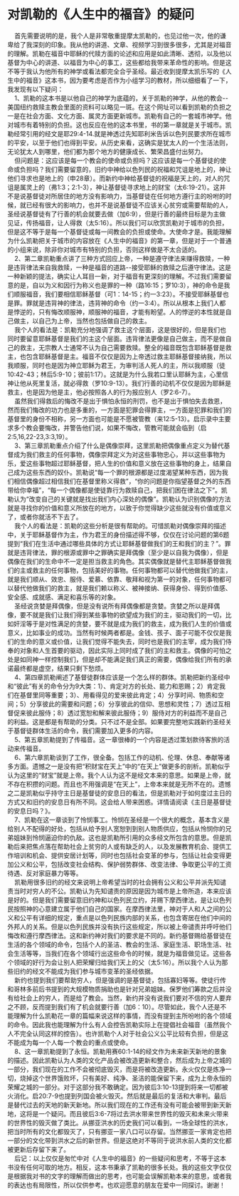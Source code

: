# 对凯勒的《人生中的福音》的疑问



<p>&nbsp; &nbsp; 首先需要说明的是，我个人是非常敬重提摩太凯勒的，也见过他一次，他的谦卑给了我深刻的印象。我从他的讲道、文章、视频学习到很多很多，尤其是对福音的理解。凯勒在福音中耶稣的代赎方面的论述和应用是如此清晰、透彻，以及他以基督为中心的讲道、以福音为中心的事工，这些都给我带来革命性的影响。但是这不等于我认为他所有的神学或看法都完全合乎圣经。最近收到提摩太凯乐写的《人生中的福音》这本书，因为要考虑是否作为小组学习的教材，所以细细看了一下，我发现有以下疑问：<br />
&nbsp; &nbsp; 1、凯勒的这本书是以他自己的神学为底蕴的，关于凯勒的神学，从他的教会--美国纽约救赎主教会里面的资料可以略见一斑。在这个网址可以看到凯勒的负担之一是在社会方面、文化方面、属灵方面更新城市。凯勒有自己的一套城市神学。他对城市有着特别的负担。这也反应在他的这本书里，书的第一章就是关于城市。凯勒经常引用的经文是耶29:4-14.就是神透过先知耶利米告诉以色列民要求所在城市的平安，以至于他们也得到平安。从历史来看，这确实是犹太人的一个生活法则，无论犹太人到哪里，他们都为那个地方的健康成长、繁荣昌盛付出努力。<br />
&nbsp; &nbsp; 但问题是：这应该是每一个教会的使命或负担吗？这应该是每一个基督徒的使命或负担吗？我们需要留意的，旧约中神给以色列民的祝福和咒诅是地上的，神让他们寻求也是地上的（申28章）。而新约中神给基督徒的祝福是天上的，对人的咒诅是属灵上的（弗1:3；2:1-3），神让基督徒寻求地上的财宝（太6:19-21）。这并不是说基督徒对所居住的地方没有影响力，当基督徒在任何地方遵行主的吩咐的时候，就已经有很大的影响力，也并不是说基督徒不应该关心贫穷或需要帮助的人，圣经说基督徒有了行善的机会就要去做（加6:9），但是行善的最终目标是为主做见证，传扬福音，让人得救（太5:16）。所以我们可以欣赏凯勒对于城市的负担，但是这不等于是每一个基督徒或每一间教会的负担或使命。大使命才是。我能理解为什么凯勒把关于城市的内容放在《人生中的福音》的第一章，但是对于一个普通的小组来说，除非你对城市有特别的负担，否则这样做是不太合适的。<br />
&nbsp; &nbsp; 2、第二章凯勒重点讲了三种方式回应上帝，一种是遵守律法来赚得救赎，一种是违背律法来自我救赎，一种是福音的道路--接受耶稣的救赎之后遵守律法。这是一种新颖的提法，确实让人耳目一新，对于福音有更深刻的理解。不过我们需要留意的是，自以为义和因行为称义也是罪的一种（路16:15；罗10:3），神的命令是我们顺服福音，我们要相信耶稣基督（可1：14-15；约一3:23）。不接受耶稣基督也是罪。罪就是违背神的律法，违背神的命令（约一3:4）。所以从根本上我们人都是悖逆的，只有悔改顺服神，顺服神的福音，才能有盼望。人的悖逆的本性就是自己做主，以自己为上帝，当然也包括做自己的救主。<br />
&nbsp; &nbsp; 我个人的看法是：凯勒充分地强调了救主这个层面，这是很好的，但是我们也同时要留意耶稣基督是我们的主这个层面。违背律法更像是自己做主，而不是做自己的救主，无宗教人士通常不认为自己需要救赎。整全的福音既包含耶稣基督是救主，也包含耶稣基督是主。福音不仅仅是因为上帝透过救主耶稣基督接纳我，所以我顺服，同时也是因为神立耶稣为君王，为审判活人死人的主，所以我顺服（徒10:42-43；林后5:9-10；彼前1:17）。这就是为什么我若口里认耶稣为主，心里信神让他从死里复活，就必得救（罗10:9-13）。我们行善的动机不仅仅是因为耶稣是救主，也是因为他是主，他必按照各人的行为报应别人（罗2:6-7）。<br />
&nbsp; &nbsp; 虽然我们得救后的悔改不是出于惧怕永恒的刑罚，也不是出于惧怕失去救恩，然而我们悔改的功力也是多重的，一方面是犯罪会得罪主，一方面是犯罪和我们的基督里的身份不相称，另一方面也可能是不愿被管教（来12:5-13）。启示录中主要求多个教会要悔改，并警告他们说，如果不悔改，管教可能就会临到（启2:5,16,22-23,3:3,19）。<br />
&nbsp; &nbsp; 3、第三章凯勒重点介绍了什么是偶像崇拜，这里凯勒把偶像重点定义为替代基督成为我们救主的任何事物，偶像崇拜定义为对这些事物忠心，并以这些事物为乐，爱这些事物超过耶稣基督，把人生的价值和意义放在这些事物的身上，结果自己成为这些东西的奴仆。凯勒说“每一个罪的根源都是过度渴望某种东西，因为我们相信偶像超过相信我们在基督里称义得救”，“你的问题是你指望基督之外的东西带给你幸福”，“每一个偶像都是使徒靠行为救赎自己，把我们困在律法之下”。凯勒认为“改变自己的关键就是找出我们内心深处的偶像”。凯勒认为识别偶像的方法就是寻找你的价值和意义所放在的地方，以致于你觉得缺少这些就没有价值或意义了，或者你就活不下去了。<br />
&nbsp; &nbsp; 我个人的看法是：凯勒的这些分析是很有帮助的。可惜凯勒对偶像崇拜的描述中，关于耶稣基督作为主，作为君王的身份描述得不够，仅仅在讨论问题的第6题提到“我们在生活中通过哪些具体的方式让耶稣基督做我们的王和我们的主？”。罪就是违背律法，罪的根源或罪中之罪确实是拜偶像（至少是以自我为偶像），但是偶像在我们的生命中不一定是担当救主的角色。其实偶像就是替代主耶稣基督做我们的主或救主的任何事物，包括美好的事物。任何事物都可以替代他做我们的主，就是我们顺从、效忠、服侍、爱慕、依靠、敬拜和视为第一的对象，任何事物都可以替代他做我们的救主，就是我们赖以称义、被神接纳、获得身份、得到价值感、安全感、成就感、满足和喜乐等的对象。<br />
&nbsp; &nbsp; 圣经说贪婪是拜偶像，但是没有说所有拜偶像都是贪婪。贪婪之所以是拜偶像，要不就是我们让我们得到某些事物的欲望成为我们的主，驱动我们的一切，比如奸淫等于是对性满足的贪婪，要不就是成为我们的救主，成为我们人生的价值或意义，比如事业的成功。当然有时候两者都是。金钱、孩子、面子可能不仅仅是我们的生命的意义或价值，让我们觉得不能失去，同时也是我们的主宰，成为我们侍奉的对象和人生首要的驱动，因此实际上同时成了我们的主和救主。偶像的可怕之处是如同神一样控制我们，但是却不能满足我们真正的需要，偶像给我们所有的承诺最终都是虚空，结果只剩下愁烦。<br />
&nbsp; &nbsp; 4、第四章凯勒阐述了基督徒群体应该是一个怎么样的群体。凯勒把新约圣经中和“彼此”有关的命令分为9大类：1）、肯定对方的长处、能力和恩赐；2）肯定我们在基督里同等重要；3）、用看得见的爱来彼此肯定；4）分享时间、物质和空间；5）分享彼此的需要和问题；6）分享彼此的信仰、思想和灵性；7）透过互相督促来彼此服侍；8）透过宽恕和解来彼此服侍；9）服侍对方的利益而不是自己的利益。这是都是有帮助的分类。只不过不是全部。如果要完整地实践新约圣经关于基督徒群体生活的命令，我们需要加入更多的内容。<br />
&nbsp; &nbsp; 5、第五章凯勒提到了传福音。这一章很棒的一个内容是透过策划款待客旅的活动来传福音。<br />
&nbsp; &nbsp; 6、第六章凯勒谈到了工作，很全备。包括工作的动机、伦理、休息、奉献等诸多方面。遗憾之一是没有把“积财宝在天上”中的“在天上”做更多的剖析。凯勒似乎认为这里的“财宝”就是上帝。我个人认为这不是经文本来的意思。如果是上帝，就不存在积攒的问题。而且也不用强调是“在天上”，上帝本来就是无所不在的。遗憾之二是凯勒似乎持守主日是基督徒的安息日的看法，但是凯勒对于如何度过主日的方式又和旧约的安息日有所不同。这会给人带来困惑。详情请阅读《主日是基督徒的安息日吗？》。<br />
&nbsp; &nbsp; 7、凯勒在这一章谈到了怜悯事工。怜悯在圣经是一个很大的概念，基本含义是给别人不配得的好处，包括从给予别人宽恕到到别人物质供应，包括从怜悯你的兄弟姐妹到怜悯逼迫你的仇敌。这也是凯勒所引用的众多经文所包含的意思。但是凯勒后来把焦点落在帮助社会上贫穷的人或有缺乏的人，以及发展教育机会、提供工作培训和机会、提供安居计划等，同时也包括社会变革的参与，包括让社会变得更加公义和公平，包括改变社会结构、保护弱势群体、改变法律、争取更公平的工资待遇、反对家庭暴力等等。<br />
&nbsp; &nbsp; 凯勒用很多旧约的经文来说明上帝希望当时的社会拥有公义和公平并派先知谴责当时对穷人的不公。凯勒认为先知谴责的原因是因为城市是上帝所造，本来应该是好的。但是我们需要留意旧约神和以色列民立约，并赐下摩西律法，是让以色列民按照神的心意建立属于他们自己的国家。在摩西律法里，神对于人和人之间的公义和公平有详细的规定，重点是以色列民族内部的关系，也包含寄居在他们中间的外邦人的关系。但是以色列民族并没有执行这些规定，所以被上帝谴责并呼吁他们悔改和遵行摩西律法。这和新约神对我们的要求是不同的。新约基督赐给基督徒在生活的各个领域的命令，包括个人的圣洁、教会的生活、家庭生活、职场生活、社会生活等等，当我们在各个领域行出这些命令的时候，就是为福音做见证。这些各个领域的好行为会让别人把荣耀归给我们天上的父（太5:16）。所以我个人认为那些旧约的经文不能成为我们参与城市变革的圣经依据。<br />
&nbsp; &nbsp; 新约也提到我们要帮助穷人，但是强调的是基督徒，包括寡妇等等。使徒行传和哥林多前后书提到的大规模物质捐助也是针对兄弟姐妹。保罗他们筹款之后并没有给社会上的穷人，而是给了教会。当然，新约并没有说我们要对不信的穷人要弃之不顾，反而提到我们有了机会就要行善（加6：10）。尽管如此，我个人还是不能理解为什么凯勒花一章的篇幅来说这样的事情，而没有提到主所吩咐的各个领域的命令。因此我也能理解为什么有人会控告凯勒实际上在提倡社会福音（虽然我个人不完全认同这样的控告）。也许凯勒个人对于社会公义公平比较有负担，但是这不能成为每一个人每一个教会的重点或使命。<br />
&nbsp; &nbsp; 8、这一章凯勒提到了永恒。凯勒用赛60:1-14的经文作为未来新天新地的景象的描述。因此凯勒认为人类的文化产品会被改造更新和整合，然后成为上帝之城的一部分，我们现在的工作不会被彻底毁灭，而是将被改造更新。永火仅仅是炼净一切，烧掉这个世界饿败坏，只有美好、纯净、圣洁的能保留下来，成为上帝永恒的荣耀之城的一部分。对于这部分我不敢确定。因为彼后3:10-13提到将来一切都被火消化。启20:7-9也提到列国会被火毁灭。然后就是最后的复活和大审判。最后是替代过去的天地的新天新地。所以我们现在的工作还有没有可能会被带到新天新地，这将是一个疑问。而且彼后3:6-7将过去洪水带来世界性的毁灭和未来火带来的世界性的毁灭做了类比。从挪亚洪水的历史我们可以看到，一场全球性的洪水，把当时所有的文化都毁灭了，只有挪亚一家八口可以存留。当然挪亚一家肯定也把一部分的文化带到洪水之后的新世界。但是这绝对不等同于说洪水前人类的文化都被更新后存留下来了。<br />
&nbsp; &nbsp; 后记：以上仅仅是匆忙中对《人生中的福音》的一些疑问和思考，不等于这本书没有任何可取的地方。相反，这本书秉承了凯勒的很多长处。我的这些文字仅仅是根据我对书的文字的理解而做出的思考，也可能会误解凯勒本来的意思，或者我的表达也有局限性，所以仅供参考。也欢迎愿意的朋友在爱中一同探讨。谢谢！</p>